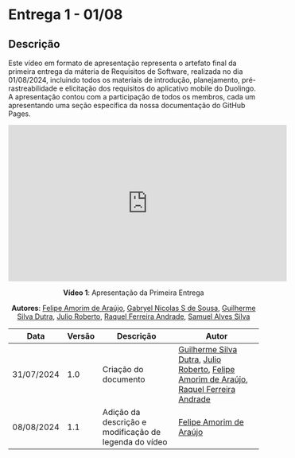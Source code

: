 # Entrega 1 - 01/08

## Descrição

Este vídeo em formato de apresentação representa o artefato final da primeira entrega da máteria de Requisitos de Software, realizada no dia 01/08/2024, incluindo todos os materiais de introdução, planejamento, pré-rastreabilidade e elicitação dos requisitos do aplicativo mobile do Duolingo. A apresentação contou com a participação de todos os membros, cada um apresentando uma seção específica da nossa documentação do GitHub Pages.

<center>
<iframe width="560" height="315" src="https://www.youtube.com/embed/jH943UuQibA?si=8h3rd8bzW5HLkfS4" title="YouTube video player" frameborder="0" allow="accelerometer; autoplay; clipboard-write; encrypted-media; gyroscope; picture-in-picture; web-share" referrerpolicy="strict-origin-when-cross-origin" allowfullscreen></iframe>

**Vídeo 1**: Apresentação da Primeira Entrega

**Autores**:  [Felipe Amorim de Araújo](https://github.com/lipeaaraujo), [Gabryel Nicolas S de Sousa](https://github.com/gabryelns), [Guilherme Silva Dutra](https://github.com/GuiDutra21), [Julio Roberto](https://github.com/JulioR2022), [Raquel Ferreira Andrade](https://github.com/raquel-andrade), [Samuel Alves Silva](https://github.com/samuelalvess)

</center>


<center>

| Data | Versão | Descrição | Autor |
| ---- | ------ | --------- | ----- |
| 31/07/2024 | 1.0 | Criação do documento | [Guilherme Silva Dutra](https://github.com/GuiDutra21), [Julio Roberto](https://github.com/JulioR2022), [Felipe Amorim de Araújo](https://github.com/lipeaaraujo), [Raquel Ferreira Andrade](https://github.com/raquel-andrade) |
| 08/08/2024 | 1.1 | Adição da descrição e modificação de legenda do vídeo | [Felipe Amorim de Araújo](https://github.com/lipeaaraujo) |

</center>